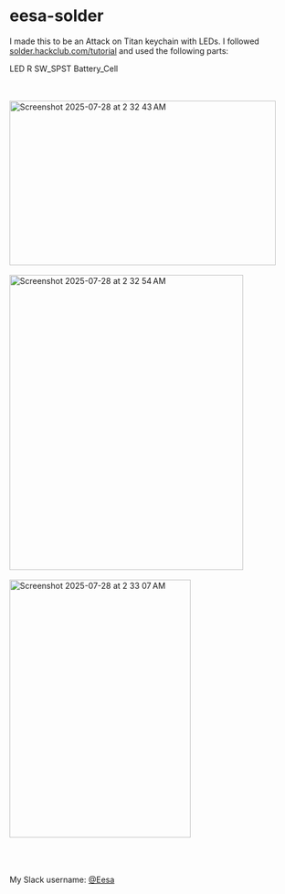 # eesa-solder

I made this to be an Attack on Titan keychain with LEDs. I followed [solder.hackclub.com/tutorial](https://solder.hackclub.com/tutorial) and used the following parts:

LED
R
SW_SPST
Battery_Cell

<br /><br />
<img width="466" height="288" alt="Screenshot 2025-07-28 at 2 32 43 AM" src="https://github.com/user-attachments/assets/e17ea6f1-3970-4b31-82de-c03a25c64564" />
<br /><br />
<img width="409" height="517" alt="Screenshot 2025-07-28 at 2 32 54 AM" src="https://github.com/user-attachments/assets/88d7e610-d36b-4f09-8360-869a8cb9d98f" />
<br /><br />
<img width="317" height="452" alt="Screenshot 2025-07-28 at 2 33 07 AM" src="https://github.com/user-attachments/assets/858f5ce1-a303-4c1f-ba2f-1729bc638d7f" />
<br /><br />
<br /><br />

My Slack username: [@Eesa](https://hackclub.slack.com/team/U074SFQFJMS)
